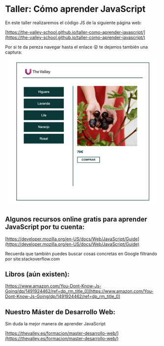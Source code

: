 # Taller: Cómo aprender JavaScript

En este taller realizaremos el código JS de la siguiente página web:

[https://the-valley-school.github.io/taller-como-aprender-javascript/](https://the-valley-school.github.io/taller-como-aprender-javascript/)

Por si te da pereza navegar hasta el enlace 😜 te dejamos también una captura:

![Resultado](./assets/imgs/resultado.png)

## Algunos recursos online gratis para aprender JavaScript por tu cuenta:

[https://developer.mozilla.org/en-US/docs/Web/JavaScript/Guide](https://developer.mozilla.org/en-US/docs/Web/JavaScript/Guide)

Recuerda que también puedes buscar cosas concretas en Google filtrando por site:stackoverflow.com

## Libros (aún existen):

[https://www.amazon.com/You-Dont-Know-Js-Going/dp/1491924462/ref=dp_rm_title_0](https://www.amazon.com/You-Dont-Know-Js-Going/dp/1491924462/ref=dp_rm_title_0)

## Nuestro Máster de Desarrollo Web:

Sin duda la mejor manera de aprender JavaScript

[https://thevalley.es/formacion/master-desarrollo-web/](https://thevalley.es/formacion/master-desarrollo-web/)